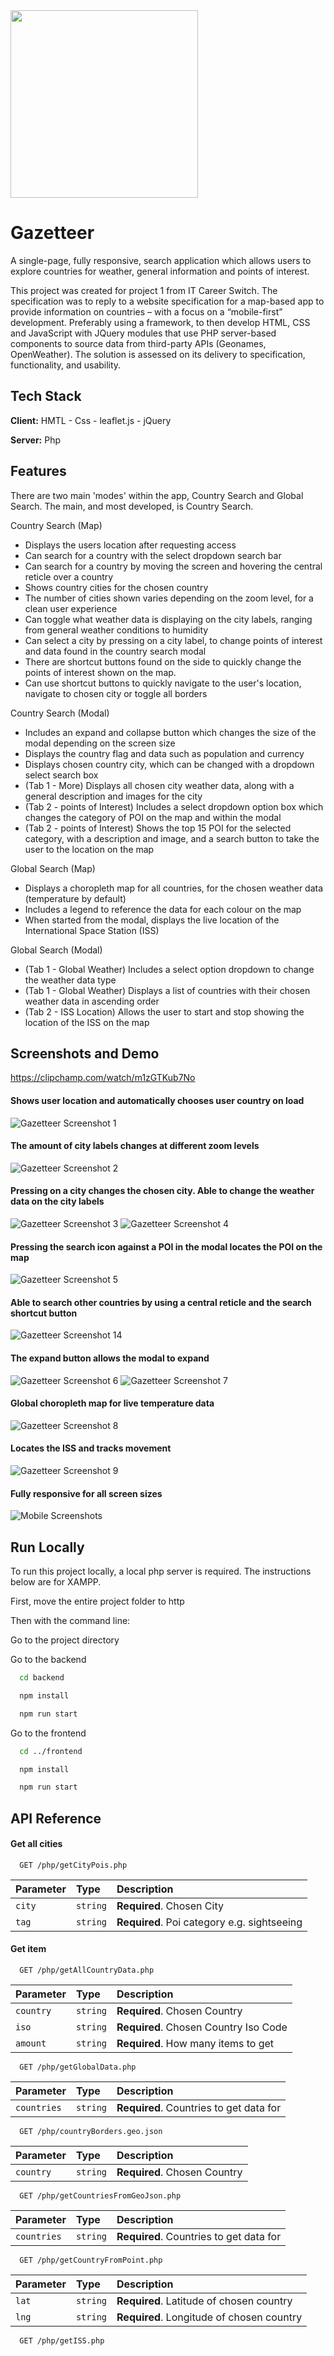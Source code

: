 
<img src="https://user-images.githubusercontent.com/95356508/218489486-c59d28b1-be4f-4e42-b7f9-ab0ba302695f.png" data-canonical-src="https://user-images.githubusercontent.com/95356508/218489486-c59d28b1-be4f-4e42-b7f9-ab0ba302695f.png" width="300" />

# Gazetteer

A single-page, fully responsive, search application which allows users to explore countries for weather, general information and points of interest. 

This project was created for project 1 from IT Career Switch. The specification was to reply to a website specification for a map-based app to provide information on countries – with a focus on a “mobile-first” development. Preferably using a framework, to then develop HTML, CSS and JavaScript with JQuery modules that use PHP server-based components to source data from third-party APIs (Geonames, OpenWeather). The solution is assessed on its delivery to specification, functionality, and usability.




## Tech Stack

**Client:** HMTL - Css - leaflet.js - jQuery

**Server:** Php


## Features

There are two main 'modes' within the app, Country Search and Global Search. The main, and most developed, is Country Search.

Country Search (Map)
- Displays the users location after requesting access
- Can search for a country with the select dropdown search bar
- Can search for a country by moving the screen and hovering the central reticle over a country
- Shows country cities for the chosen country
- The number of cities shown varies depending on the zoom level, for a clean user experience
- Can toggle what weather data is displaying on the city labels, ranging from general weather conditions to humidity
- Can select a city by pressing on a city label, to change points of interest and data found in the country search modal
- There are shortcut buttons found on the side to quickly change the points of interest shown on the map.
- Can use shortcut buttons to quickly navigate to the user's location, navigate to chosen city or toggle all borders

Country Search (Modal)
- Includes an expand and collapse button which changes the size of the modal depending on the screen size
- Displays the country flag and data such as population and currency
- Displays chosen country city, which can be changed with a dropdown select search box
- (Tab 1 - More) Displays all chosen city weather data, along with a general description and images for the city
- (Tab 2 - points of Interest) Includes a select dropdown option box which changes the category of POI on the map and within the modal 
- (Tab 2 - points of Interest) Shows the top 15 POI for the selected category, with a description and image, and a search button to take the user to the location on the map

Global Search (Map)
- Displays a choropleth map for all countries, for the chosen weather data (temperature by default)
- Includes a legend to reference the data for each colour on the map
- When started from the modal, displays the live location of the International Space Station (ISS)

Global Search (Modal)
- (Tab 1 - Global Weather) Includes a select option dropdown to change the weather data type
- (Tab 1 - Global Weather) Displays a list of countries with their chosen weather data in ascending order
- (Tab 2 - ISS Location) Allows the user to start and stop showing the location of the ISS on the map


## Screenshots and Demo

https://clipchamp.com/watch/m1zGTKub7No

#### Shows user location and automatically chooses user country on load
![Gazetteer Screenshot 1](https://user-images.githubusercontent.com/95356508/218561314-d99d8c1d-f91b-4439-bf50-72c3c408c3f0.png)

#### The amount of city labels changes at different zoom levels
![Gazetteer Screenshot 2](https://user-images.githubusercontent.com/95356508/218561318-71aa3a50-f780-4f00-b92e-d0e4de838b82.png)

#### Pressing on a city changes the chosen city. Able to change the weather data on the city labels
![Gazetteer Screenshot 3](https://user-images.githubusercontent.com/95356508/218561328-4cb9e79c-b5cf-4a9f-87db-cfd33ece98d8.png)
![Gazetteer Screenshot 4](https://user-images.githubusercontent.com/95356508/218561340-631ae206-e7ed-424c-b849-4ad44cd0be53.png)

#### Pressing the search icon against a POI in the modal locates the POI on the map
![Gazetteer Screenshot 5](https://user-images.githubusercontent.com/95356508/218561352-a6fcaf82-c086-4e36-b99f-3bcd1f3d7ccf.png)

#### Able to search other countries by using a central reticle and the search shortcut button
![Gazetteer Screenshot 14](https://user-images.githubusercontent.com/95356508/218992624-e02bbbe5-2b4d-4d1b-bf93-6cf8193ff4ed.png)

#### The expand button allows the modal to expand
![Gazetteer Screenshot 6](https://user-images.githubusercontent.com/95356508/218561368-339c3c17-ae7e-48ec-9b14-4ee45d51cf04.png)
![Gazetteer Screenshot 7](https://user-images.githubusercontent.com/95356508/218561379-b1b58828-f23a-428a-8fdc-a2b5b1c68f3a.png)

#### Global choropleth map for live temperature data
![Gazetteer Screenshot 8](https://user-images.githubusercontent.com/95356508/218561394-8c1d0a8f-fa7b-46bf-873a-60383bfc99e7.png)

#### Locates the ISS and tracks movement
![Gazetteer Screenshot 9](https://user-images.githubusercontent.com/95356508/218561404-874b5b34-d2a7-4745-9c0a-acb38c4ccd4f.png)

#### Fully responsive for all screen sizes
![Mobile Screenshots](https://user-images.githubusercontent.com/95356508/218991999-5e227d4e-f57e-4f06-9dfe-48174dca0e19.png)


## Run Locally

To run this project locally, a local php server is required. The instructions below are for XAMPP.

First, move the entire project folder to http

Then with the command line:

Go to the project directory

Go to the backend

```bash
  cd backend
```

```bash
  npm install  
```

```bash
  npm run start  
```


Go to the frontend

```bash
  cd ../frontend
```

```bash
  npm install  
```

```bash
  npm run start  
```


## API Reference


#### Get all cities

```http
  GET /php/getCityPois.php
```

| Parameter | Type     | Description                |
| :-------- | :------- | :------------------------- |
| `city` | `string` | **Required**. Chosen City |
| `tag` | `string` | **Required**. Poi category e.g. sightseeing |

#### Get item

```http
  GET /php/getAllCountryData.php
```

| Parameter | Type     | Description                       |
| :-------- | :------- | :-------------------------------- |
| `country`      | `string` | **Required**. Chosen Country |
| `iso`      | `string` | **Required**. Chosen Country Iso Code |
| `amount`      | `string` | **Required**. How many items to get |


```http
  GET /php/getGlobalData.php
```

| Parameter | Type     | Description                       |
| :-------- | :------- | :-------------------------------- |
| `countries`      | `string` | **Required**. Countries to get data for |


```http
  GET /php/countryBorders.geo.json
```

| Parameter | Type     | Description                       |
| :-------- | :------- | :-------------------------------- |
| `country`      | `string` | **Required**. Chosen Country |


```http
  GET /php/getCountriesFromGeoJson.php
```

| Parameter | Type     | Description                       |
| :-------- | :------- | :-------------------------------- |
| `countries`      | `string` | **Required**. Countries to get data for |


```http
  GET /php/getCountryFromPoint.php
```

| Parameter | Type     | Description                       |
| :-------- | :------- | :-------------------------------- |
| `lat`      | `string` | **Required**. Latitude of chosen country |
| `lng`      | `string` | **Required**. Longitude of chosen country |


```http
  GET /php/getISS.php
```


